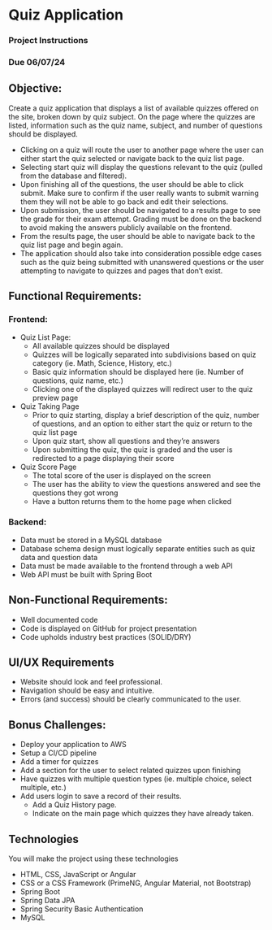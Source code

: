 # Quiz Application
### Project Instructions
### Due 06/07/24

## Objective:
Create a quiz application that displays a list of available quizzes offered on the site, broken down by quiz subject. On the page where the quizzes are listed, information such as the quiz name, subject, and number of questions should be displayed.

- Clicking on a quiz will route the user to another page where the user can either start the quiz selected or navigate back to the quiz list page.
- Selecting start quiz will display the questions relevant to the quiz (pulled from the database and filtered).
- Upon finishing all of the questions, the user should be able to click submit. Make sure to confirm if the user really wants to submit warning them they will not be able to go back and edit their selections.
- Upon submission, the user should be navigated to a results page to see the grade for their exam attempt. Grading must be done on the backend to avoid making the answers publicly available on the frontend.
- From the results page, the user should be able to navigate back to the quiz list page and begin again.
- The application should also take into consideration possible edge cases such as the quiz being submitted with unanswered questions or the user attempting to navigate to quizzes and pages that don’t exist.

## Functional Requirements:
### Frontend:

- Quiz List Page:
    -  All available quizzes should be displayed
    -  Quizzes will be logically separated into subdivisions based on quiz category (ie. Math, Science, History, etc.)
    -  Basic quiz information should be displayed here (ie. Number of questions, quiz name, etc.)
    -  Clicking one of the displayed quizzes will redirect user to the quiz preview page
- Quiz Taking Page
    -  Prior to quiz starting, display a brief description of the quiz, number of questions, and an option to either start the quiz or return to the quiz list page
    -  Upon quiz start, show all questions and they’re answers
    -  Upon submitting the quiz, the quiz is graded and the user is redirected to a page displaying their score
- Quiz Score Page
    - The total score of the user is displayed on the screen
    - The user has the ability to view the questions answered and see the questions they got wrong
    -  Have a button returns them to the home page when clicked

### Backend:

- Data must be stored in a MySQL database
- Database schema design must logically separate entities such as quiz data and question data
- Data must be made available to the frontend through a web API
- Web API must be built with Spring Boot

## Non-Functional Requirements:
- Well documented code
- Code is displayed on GitHub for project presentation
- Code upholds industry best practices (SOLID/DRY)

## UI/UX Requirements
- Website should look and feel professional.
- Navigation should be easy and intuitive.
- Errors (and success) should be clearly communicated to the user.

## Bonus Challenges:
- Deploy your application to AWS 
- Setup a CI/CD pipeline
- Add a timer for quizzes
- Add a section for the user to select related quizzes upon finishing
- Have quizzes with multiple question types (ie. multiple choice, select multiple, etc.)
- Add users login to save a record of their results.
    -  Add a Quiz History page.
    -  Indicate on the main page which quizzes they have already taken.

## Technologies
You will make the project using these technologies

- HTML, CSS, JavaScript or Angular
- CSS or a CSS Framework (PrimeNG, Angular Material, not Bootstrap)
- Spring Boot
- Spring Data JPA
- Spring Security Basic Authentication
- MySQL